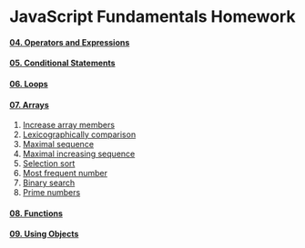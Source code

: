 JavaScript Fundamentals Homework
================================

#### [04. Operators and Expressions](./../04.Operators_and_Expressions/)
#### [05. Conditional Statements](./../05.Conditional_Statements/)
#### [06. Loops](./../06.Loops/)
#### [07. Arrays](./)

1. [Increase array members](./01.Increase-array-members.js)
1. [Lexicographically comparison](./02.Lexicographically-comparison.js)
1. [Maximal sequence](./03.Maximal-sequence.js)
1. [Maximal increasing sequence](./04.Maximal-increasing-sequence.js)
1. [Selection sort](./05.Selection-sort.js)
1. [Most frequent number](./06.Most-frequent-number.js)
1. [Binary search](./07.Binary-search.js)
1. [Prime numbers](./10.Prime-numbers.js)

#### [08. Functions](./../08.Functions/)
#### [09. Using Objects](./../09.Using_Objects/)